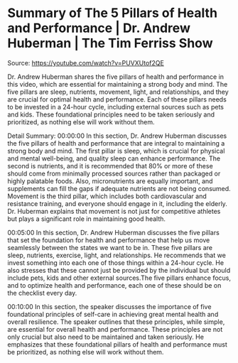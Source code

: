 # Summary of The 5 Pillars of Health and Performance | Dr. Andrew Huberman | The Tim Ferriss Show

Source: https://youtube.com/watch?v=PUVXUtof2QE

Dr. Andrew Huberman shares the five pillars of health and performance in this video, which are essential for maintaining a strong body and mind. The five pillars are sleep, nutrients, movement, light, and relationships, and they are crucial for optimal health and performance. Each of these pillars needs to be invested in a 24-hour cycle, including external sources such as pets and kids. These foundational principles need to be taken seriously and prioritized, as nothing else will work without them.

Detail Summary: 
00:00:00
In this section, Dr. Andrew Huberman discusses the five pillars of health and performance that are integral to maintaining a strong body and mind. The first pillar is sleep, which is crucial for physical and mental well-being, and quality sleep can enhance performance. The second is nutrients, and it is recommended that 80% or more of these should come from minimally processed sources rather than packaged or highly palatable foods. Also, micronutrients are equally important, and supplements can fill the gaps if adequate nutrients are not being consumed. Movement is the third pillar, which includes both cardiovascular and resistance training, and everyone should engage in it, including the elderly. Dr. Huberman explains that movement is not just for competitive athletes but plays a significant role in maintaining good health.

00:05:00
In this section, Dr. Andrew Huberman discusses the five pillars that set the foundation for health and performance that help us move seamlessly between the states we want to be in. These five pillars are sleep, nutrients, exercise, light, and relationships. He recommends that we invest something into each one of those things within a 24-hour cycle. He also stresses that these cannot just be provided by the individual but should include pets, kids and other external sources.The five pillars enhance focus, and to optimize health and performance, each one of these should be on the checklist every day.

00:10:00
In this section, the speaker discusses the importance of five foundational principles of self-care in achieving great mental health and overall resilience. The speaker outlines that these principles, while simple, are essential for overall health and performance. These principles are not only crucial but also need to be maintained and taken seriously. He emphasizes that these foundational pillars of health and performance must be prioritized, as nothing else will work without them.

